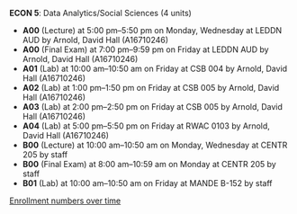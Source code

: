 **ECON 5**: Data Analytics/Social Sciences (4 units)

- **A00** (Lecture) at 5:00 pm–5:50 pm on Monday, Wednesday at LEDDN AUD by Arnold, David Hall (A16710246)
- **A00** (Final Exam) at 7:00 pm–9:59 pm on Friday at LEDDN AUD by Arnold, David Hall (A16710246)
- **A01** (Lab) at 10:00 am–10:50 am on Friday at CSB 004 by Arnold, David Hall (A16710246)
- **A02** (Lab) at 1:00 pm–1:50 pm on Friday at CSB 005 by Arnold, David Hall (A16710246)
- **A03** (Lab) at 2:00 pm–2:50 pm on Friday at CSB 005 by Arnold, David Hall (A16710246)
- **A04** (Lab) at 5:00 pm–5:50 pm on Friday at RWAC 0103 by Arnold, David Hall (A16710246)
- **B00** (Lecture) at 10:00 am–10:50 am on Monday, Wednesday at CENTR 205 by staff
- **B00** (Final Exam) at 8:00 am–10:59 am on Monday at CENTR 205 by staff
- **B01** (Lab) at 10:00 am–10:50 am on Friday at MANDE B-152 by staff

[Enrollment numbers over time](./ECON5.tsv)
